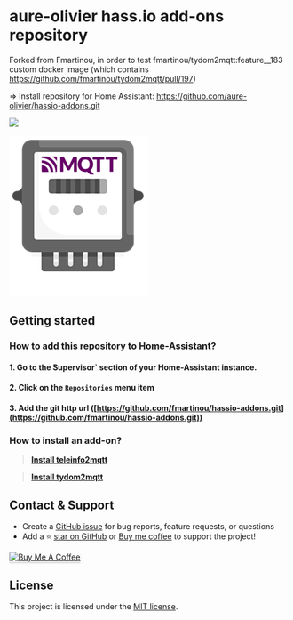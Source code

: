 # aure-olivier hass.io add-ons repository

Forked from Fmartinou, in order to test fmartinou/tydom2mqtt:feature__183 custom docker image (which contains https://github.com/fmartinou/tydom2mqtt/pull/197)

=> Install repository for Home Assistant: https://github.com/aure-olivier/hassio-addons.git

![](https://github.com/fmartinou/tydom2mqtt/raw/master/docs/tydom2mqtt_logo_250.png)

![](https://github.com/fmartinou/teleinfo2mqtt/raw/master/docs/teleinfo2mqtt-logo-250.png)

## Getting started

### How to add this repository to Home-Assistant?

#### 1. Go to the ̀Supervisor` section of your Home-Assistant instance.

#### 2. Click on the `Repositories` menu item

#### 3. Add the git http url ([https://github.com/fmartinou/hassio-addons.git](https://github.com/fmartinou/hassio-addons.git))

### How to install an add-on?

> [**Install teleinfo2mqtt**](teleinfo2mqtt/README.md)

> [**Install tydom2mqtt**](tydom2mqtt/README.md)

## Contact & Support
- Create a [GitHub issue](https://github.com/fmartinou/hassio-addons/issues) for bug reports, feature requests, or questions
- Add a ⭐️ [star on GitHub](https://github.com/fmartinou/hassio-addons) or [Buy me coffee](https://www.buymeacoffee.com/61rUNMm)&nbsp;to support the project!

<a href="https://www.buymeacoffee.com/61rUNMm" target="_blank"><img src="https://www.buymeacoffee.com/assets/img/custom_images/orange_img.png" alt="Buy Me A Coffee" style="height: 41px !important;width: 174px !important;box-shadow: 0px 3px 2px 0px rgba(190, 190, 190, 0.5) !important;-webkit-box-shadow: 0px 3px 2px 0px rgba(190, 190, 190, 0.5) !important;" ></a>

## License
This project is licensed under the [MIT license](https://github.com/fmartinou/hassio-addons/blob/master/LICENSE).

